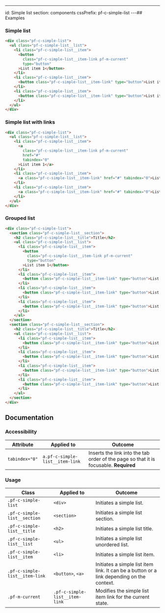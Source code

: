 ---
id: Simple list
section: components
cssPrefix: pf-c-simple-list
---## Examples

### Simple list

```html
<div class="pf-c-simple-list">
  <ul class="pf-c-simple-list__list">
    <li class="pf-c-simple-list__item">
      <button
        class="pf-c-simple-list__item-link pf-m-current"
        type="button"
      >List item 1</button>
    </li>
    <li class="pf-c-simple-list__item">
      <button class="pf-c-simple-list__item-link" type="button">List item 2</button>
    </li>
    <li class="pf-c-simple-list__item">
      <button class="pf-c-simple-list__item-link" type="button">List item 3</button>
    </li>
  </ul>
</div>

```

### Simple list with links

```html
<div class="pf-c-simple-list">
  <ul class="pf-c-simple-list__list">
    <li class="pf-c-simple-list__item">
      <a
        class="pf-c-simple-list__item-link pf-m-current"
        href="#"
        tabindex="0"
      >List item 1</a>
    </li>
    <li class="pf-c-simple-list__item">
      <a class="pf-c-simple-list__item-link" href="#" tabindex="0">List item 2</a>
    </li>
    <li class="pf-c-simple-list__item">
      <a class="pf-c-simple-list__item-link" href="#" tabindex="0">List item 3</a>
    </li>
  </ul>
</div>

```

### Grouped list

```html
<div class="pf-c-simple-list">
  <section class="pf-c-simple-list__section">
    <h2 class="pf-c-simple-list__title">Title</h2>
    <ul class="pf-c-simple-list__list">
      <li class="pf-c-simple-list__item">
        <button
          class="pf-c-simple-list__item-link pf-m-current"
          type="button"
        >List item 1</button>
      </li>
      <li class="pf-c-simple-list__item">
        <button class="pf-c-simple-list__item-link" type="button">List item 2</button>
      </li>
      <li class="pf-c-simple-list__item">
        <button class="pf-c-simple-list__item-link" type="button">List item 3</button>
      </li>
      <li class="pf-c-simple-list__item">
        <button class="pf-c-simple-list__item-link" type="button">List item 4</button>
      </li>
    </ul>
  </section>
  <section class="pf-c-simple-list__section">
    <h2 class="pf-c-simple-list__title">Title</h2>
    <ul class="pf-c-simple-list__list">
      <li class="pf-c-simple-list__item">
        <button class="pf-c-simple-list__item-link" type="button">List item 1</button>
      </li>
      <li class="pf-c-simple-list__item">
        <button class="pf-c-simple-list__item-link" type="button">List item 2</button>
      </li>
      <li class="pf-c-simple-list__item">
        <button class="pf-c-simple-list__item-link" type="button">List item 3</button>
      </li>
      <li class="pf-c-simple-list__item">
        <button class="pf-c-simple-list__item-link" type="button">List item 4</button>
      </li>
    </ul>
  </section>
</div>

```

## Documentation

### Accessibility

| Attribute      | Applied to                      | Outcome                                                                               |
| -------------- | ------------------------------- | ------------------------------------------------------------------------------------- |
| `tabindex="0"` | `a.pf-c-simple-list__item-link` | Inserts the link into the tab order of the page so that it is focusable. **Required** |

### Usage

| Class                          | Applied to                     | Outcome                                                                                   |
| ------------------------------ | ------------------------------ | ----------------------------------------------------------------------------------------- |
| `.pf-c-simple-list`            | `<div>`                        | Initiates a simple list.                                                                  |
| `.pf-c-simple-list__section`   | `<section>`                    | Initiates a simple list section.                                                          |
| `.pf-c-simple-list__title`     | `<h2>`                         | Initiates a simple list title.                                                            |
| `.pf-c-simple-list__list`      | `<ul>`                         | Initiates a simple list unordered list.                                                   |
| `.pf-c-simple-list__item`      | `<li>`                         | Initiates a simple list item.                                                             |
| `.pf-c-simple-list__item-link` | `<button>`, `<a>`              | Initiates a simple list item link. It can be a button or a link depending on the context. |
| `.pf-m-current`                | `.pf-c-simple-list__item-link` | Modifies the simple list item link for the current state.                                 |
